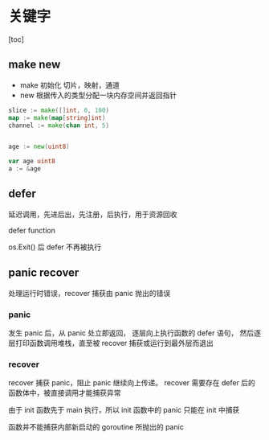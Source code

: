 # 关键字

[toc]

## make new

- make 初始化 切片，映射，通道
- new 根据传入的类型分配一块内存空间并返回指针

```go
slice := make([]int, 0, 100)
map := make(map[string]int)
channel := make(chan int, 5)


age := new(uint8)

var age uint8
a := &age
```

## defer

延迟调用，先进后出，先注册，后执行，用于资源回收

defer function

os.Exit() 后 defer 不再被执行

## panic recover

处理运行时错误，recover 捕获由 panic 抛出的错误

### panic

发生 panic 后，从 panic 处立即返回，
逐层向上执行函数的 defer 语句，
然后逐层打印函数调用堆栈，直至被 recover 捕获或运行到最外层而退出

### recover

recover 捕获 panic，阻止 panic 继续向上传递。
recover 需要存在 defer 后的函数体中，被直接调用才能捕获异常

由于 init 函数先于 main 执行，所以 init 函数中的 panic 只能在 init 中捕获

函数并不能捕获内部新启动的 goroutine 所抛出的 panic
